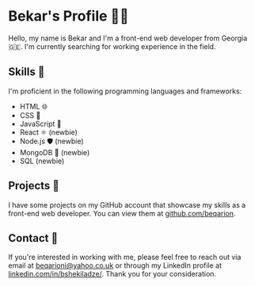 # Bekar's Profile 👨‍💻

Hello, my name is Bekar and I'm a front-end web developer from Georgia 🇬🇪. I'm currently searching for working experience in the field.

## Skills 🚀

I'm proficient in the following programming languages and frameworks:

-   HTML 🌐
-   CSS 🎨
-   JavaScript 🚀
-   React ⚛️ (newbie)
-   Node.js 🛡️ (newbie)
-   MongoDB 🍃 (newbie)
-   SQL (newbie)


## Projects 📂

I have some projects on my GitHub account that showcase my skills as a front-end web developer. You can view them at [github.com/beqarion](https://github.com/beqarion).

## Contact 📩

If you're interested in working with me, please feel free to reach out via email at [beqarioni@yahoo.co.uk](mailto:beqarioni@yahoo.co.uk) or through my LinkedIn profile at [linkedin.com/in/bshekiladze/](https://www.linkedin.com/in/bshekiladze/). Thank you for your consideration.
